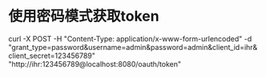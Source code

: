 # 使用密码模式获取token
curl -X POST -H "Content-Type: application/x-www-form-urlencoded" -d "grant_type=password&username=admin&password=admin&client_id=ihr&client_secret=123456789" "http://ihr:123456789@localhost:8080/oauth/token"